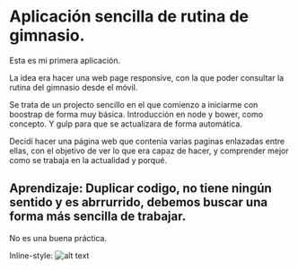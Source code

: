 # Aplicación sencilla de rutina de gimnasio. 

Esta es mi primera aplicación. 

La idea era hacer una web page responsive, con la que poder consultar la rutina del gimnasio desde el móvil.

Se trata de un projecto sencillo en el que comienzo a iniciarme con boostrap de forma muy básica.
Introducción en node y bower, como concepto.
Y gulp para que se actualizara de forma automática.

Decidí hacer una página web que contenia varías paginas enlazadas entre ellas, con el objetivo de ver lo que era capaz de hacer, y comprender mejor como se trabaja en la actualidad y porqué. 

## Aprendizaje: Duplicar codigo, no tiene ningún sentido y es abrrurrido, debemos buscar una forma más sencilla de trabajar.  
No es una buena práctica. 

Inline-style: 
![alt text](https://github.com/aginert/no-excuses-prueba/blob/master/Fotos/carpeta%20sin%20t%C3%ADtulo/aplicacion.gif "firstWebPage")


